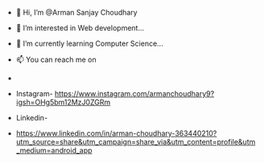 - 👋 Hi, I’m @Arman Sanjay Choudhary 
- 👀 I’m interested in Web development...
- 🌱 I’m currently learning Computer Science...
- 📫 You can reach me on
- 
- Instagram- https://www.instagram.com/armanchoudhary9?igsh=OHg5bm12MzJ0ZGRm

- Linkedin-
- https://www.linkedin.com/in/arman-choudhary-363440210?utm_source=share&utm_campaign=share_via&utm_content=profile&utm_medium=android_app
  

<!---
Arman-0P/Arman-0P is a ✨ special ✨ repository because its `README.md` (this file) appears on your GitHub profile.
You can click the Preview link to take a look at your changes.
--->

